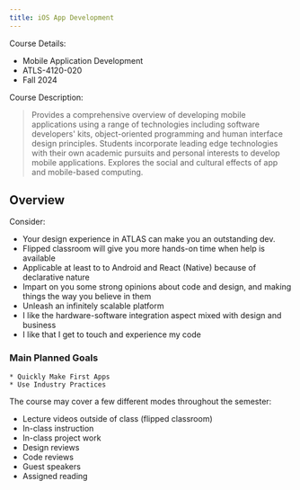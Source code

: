 ```yaml
---
title: iOS App Development
---
```


Course Details:
* Mobile Application Development
* ATLS-4120-020 
* Fall 2024

Course Description:

> Provides a comprehensive overview of developing mobile applications using a range of technologies including software developers' kits, object-oriented programming and human interface design principles. Students incorporate leading edge technologies with their own academic pursuits and personal interests to develop mobile applications. Explores the social and cultural effects of app and mobile-based computing.

## Overview 

Consider:
* Your design experience in ATLAS can make you an outstanding dev. 
* Flipped classroom will give you more hands-on time when help is available
* Applicable at least to to Android and React (Native) because of declarative nature
* Impart on you some strong opinions about code and design, and making things the way you believe in them
* Unleash an infinitely scalable platform
* I like the hardware-software integration aspect mixed with design and business
* I like that I get to touch and experience my code


### Main Planned Goals 
	* Quickly Make First Apps
	* Use Industry Practices

The course may cover a few different modes throughout the semester:
* Lecture videos outside of class (flipped classroom)
* In-class instruction
* In-class project work
* Design reviews
* Code reviews
* Guest speakers
* Assigned reading

